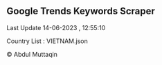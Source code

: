

## Google Trends Keywords Scraper 
 
Last Update 14-06-2023 , 12:55:10

Country List :
VIETNAM.json



© Abdul Muttaqin 
